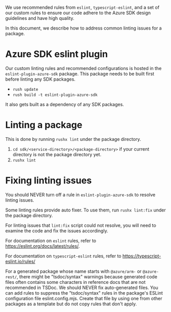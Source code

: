 We use recommended rules from `eslint`, `typescript-eslint`, and a set of our custom rules to ensure our code adhere to the Azure SDK design guidelines and have high quality.

In this document, we describe how to address common linting issues for a package.

# Azure SDK eslint plugin

Our custom linting rules and recommended configurations is hosted in the `eslint-plugin-azure-sdk` package. This package needs to be built first before linting any SDK packages.

- `rush update`
- `rush build -t eslint-plugin-azure-sdk`

It also gets built as a dependency of any SDK packages.

# Linting a package

This is done by running `rushx lint` under the package directory.

1. `cd sdk/<service-directory>/<package-directory>` if your current directory is not the package directory yet.
2. `rushx lint`

# Fixing linting issues

You should NEVER turn off a rule in `eslint-plugin-azure-sdk` to resolve linting issues.

Some linting rules provide auto fixer. To use them, run `rushx lint:fix` under the package directory.

For linting issues that `lint:fix` script could not resolve, you will need to examine the code and fix the issues accordingly.

For documentation on `eslint` rules, refer to https://eslint.org/docs/latest/rules/.

For documentation on `typescript-eslint` rules, refer to https://typescript-eslint.io/rules/

For a generated package whose name starts with `@azure/arm-` or `@azure-rest/`, there might be "tsdoc/syntax" warnings because generated code files often contains some characters in reference docs that are not recommended in TSDoc. We should NEVER fix auto-generated files. You can add rules to suppress the "tsdoc/syntax" rules in the package's ESLint configuration file eslint.config.mjs. Create that file by using one from other packages as a template but do not copy rules that don't apply.
